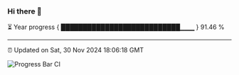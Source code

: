 ### Hi there 👋

⏳ Year progress { ███████████████████████████▁▁▁ } 91.46 %

---

⏰ Updated on Sat, 30 Nov 2024 18:06:18 GMT

![Progress Bar CI](https://github.com/liununu/liununu/workflows/Progress%20Bar%20CI/badge.svg)
